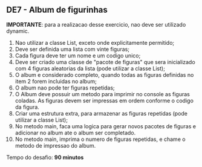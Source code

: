 ## DE7 - Album de figurinhas

**IMPORTANTE**: para a realizacao desse exercicio, nao deve ser utilizado dynamic.

1. Nao utilizar a classe List, exceto onde explicitamente permitido;
2. Deve ser definida uma lista com vinte figuras;
3. Cada figura deve ter um nome e um codigo unico;
4. Deve ser criado uma classe de "pacote de figuras" que sera inicializado com 4 figuras aleatorias da lista (pode
   utilizar a classe List);
5. O album e considerado completo, quando todas as figuras definidas no item 2 forem incluidas no album;
6. O album nao pode ter figuras repetidas;
7. O Album deve possuir um metodo para imprimir no console as figuras coladas. As figuras devem ser impressas em ordem
   conforme o codigo da figura.
8. Criar uma estrutura extra, para armazenar as figuras repetidas (pode utilizar a classe List);
9. No metodo main, faca uma logica para gerar novos pacotes de figuras e adicionar no album ate o album ser completado.
10. No metodo main, imprima o numero de figuras repetidas, e chame o metodo de impressao do album.

Tempo do desafio: __90 minutos__